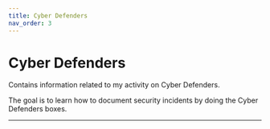 ```yaml
---
title: Cyber Defenders
nav_order: 3
---
```


# Cyber Defenders

Contains information related to my activity on Cyber Defenders.

The goal is to learn how to document security incidents by doing the Cyber Defenders boxes.

---
